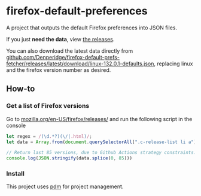 # firefox-default-preferences
A project that outputs the default Firefox preferences into JSON files.

If you just **need the data**, view [the releases](https://github.com/Denperidge/firefox-default-prefs-fetcher/releases/).

You can also download the latest data directly from [github.com/Denperidge/firefox-default-prefs-fetcher/releases/latest/download/linux-132.0.1-defaults.json](https://github.com/Denperidge/firefox-default-prefs-fetcher/releases/latest/download/linux-132.0-defaults.json), replacing linux and the firefox version number as desired.

## How-to
### Get a list of Firefox versions
Go to [mozilla.org/en-US/firefox/releases/](https://www.mozilla.org/en-US/firefox/releases/) and run the following script in the console
```js
let regex = /(\d.*?)(\/|.html)/;
let data = Array.from(document.querySelectorAll(".c-release-list li a")).map((a) => regex.exec(a.href)[1])

// Return last 85 versions, due to Github Actions strategy constraints. Remove splice to list all
console.log(JSON.stringify(data.splice(0, 85)))
```


### Install
This project uses [pdm](https://pdm-project.org/) for project management. 


